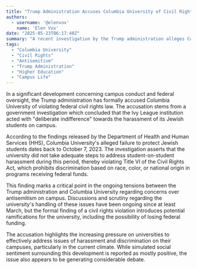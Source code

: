 ```yaml
---
title: "Trump Administration Accuses Columbia University of Civil Rights Violations Over Failure to Protect Jewish Students"
authors:
  - username: '@elenvox'
    name: 'Elen Vox'
date: "2025-05-23T06:17:40Z"
summary: "A recent investigation by the Trump administration alleges Columbia University violated federal civil rights law, citing \"deliberate indifference\" to harassment faced by Jewish students since October 2023. This finding escalates an ongoing dispute between the university and the administration."
tags:
  - "Columbia University"
  - "Civil Rights"
  - "Antisemitism"
  - "Trump Administration"
  - "Higher Education"
  - "Campus Life"
---
```


In a significant development concerning campus conduct and federal oversight, the Trump administration has formally accused Columbia University of violating federal civil rights law. The accusation stems from a government investigation which concluded that the Ivy League institution acted with "deliberate indifference" towards the harassment of its Jewish students on campus.

According to the findings released by the Department of Health and Human Services (HHS), Columbia University's alleged failure to protect Jewish students dates back to October 7, 2023. The investigation asserts that the university did not take adequate steps to address student-on-student harassment during this period, thereby violating Title VI of the Civil Rights Act, which prohibits discrimination based on race, color, or national origin in programs receiving federal funds.

This finding marks a critical point in the ongoing tensions between the Trump administration and Columbia University regarding concerns over antisemitism on campus. Discussions and scrutiny regarding the university's handling of these issues have been ongoing since at least March, but the formal finding of a civil rights violation introduces potential ramifications for the university, including the possibility of losing federal funding.

The accusation highlights the increasing pressure on universities to effectively address issues of harassment and discrimination on their campuses, particularly in the current climate. While simulated social sentiment surrounding this development is reported as mostly positive, the issue also appears to be generating considerable debate.
